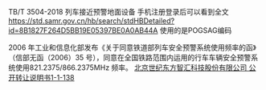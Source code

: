 


TB/T 3504-2018 列车接近预警地面设备
手机注册登录后可以看到全文
https://std.samr.gov.cn/hb/search/stdHBDetailed?id=8B1827F264D5BB19E05397BE0A0AB44A
使用的是POGSAG编码

2006 年工业和信息化部发布《关于同意铁道部列车安全预警系统使用频率的函》（信部无函（2006）35 号），同意在全国铁路范围内运用的行车车辆安全预警系统使用821.2375/866.2375MHz 频率。
[北京世纪东方智汇科技股份有限公司 公开转让说明书1-1-138](https://www.neeq.com.cn/disclosure/2022/2022-08-15/1660534210_098980.pdf)


